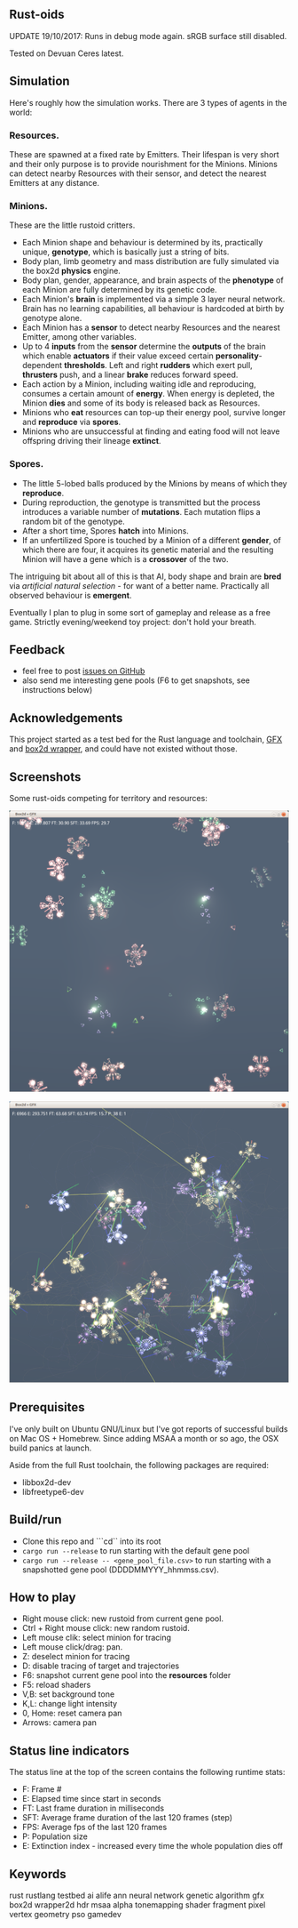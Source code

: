 
## Rust-oids

UPDATE 19/10/2017:
  Runs in debug mode again. sRGB surface still disabled.

  Tested on Devuan Ceres latest.

## Simulation

Here's roughly how the simulation works. There are 3 types of agents in the world:

### Resources. 
These are spawned at a fixed rate by Emitters. Their lifespan is very short and their only purpose is to provide nourishment for the Minions. Minions can detect nearby Resources with their sensor, and detect the nearest Emitters at any distance.

### Minions. 
These are the little rustoid critters.
- Each Minion shape and behaviour is determined by its, practically unique, **genotype**, which is basically just a string of bits.
- Body plan, limb geometry and mass distribution are fully simulated via the box2d **physics** engine.
- Body plan, gender, appearance, and brain aspects of the **phenotype** of each Minion are fully determined by its genetic code.
- Each Minion's **brain** is implemented via a simple 3 layer neural network. Brain has no learning capabilities, all behaviour is hardcoded at birth by genotype alone.
- Each Minion has a **sensor** to detect nearby Resources and the nearest Emitter, among other variables.
- Up to 4 **inputs** from the **sensor** determine the **outputs** of the brain which enable **actuators** if their value exceed certain **personality**-dependent **thresholds**. Left and right **rudders** which exert pull, **thrusters** push, and a linear **brake** reduces forward speed.
- Each action by a Minion, including waiting idle and reproducing, consumes a certain amount of **energy**. When energy is depleted, the Minion **dies** and some of its body is released back as Resources.
- Minions who **eat** resources can top-up their energy pool, survive longer and **reproduce** via **spores**.
- Minions who are unsuccessful at finding and eating food will not leave offspring driving their lineage **extinct**. 

### Spores.
- The little 5-lobed balls produced by the Minions by means of which they **reproduce**.
- During reproduction, the genotype is transmitted but the process introduces a variable number of **mutations**. Each mutation flips a random bit of the genotype.
- After a short time, Spores **hatch** into Minions.
- If an unfertilized Spore is touched by a Minion of a different **gender**, of which there are four, it acquires its genetic material and the resulting Minion will have a gene which is a **crossover** of the two.

The intriguing bit about all of this is that AI, body shape and brain are **bred** via *artificial natural selection* - for want of a better name. Practically all observed behaviour is **emergent**.

Eventually I plan to plug in some sort of gameplay and release as a free game. Strictly evening/weekend toy project: don't hold your breath.

## Feedback
- feel free to post [issues on GitHub](https://github.com/itadinanta/rust-oids/issues)
- also send me interesting gene pools (F6 to get snapshots, see instructions below)

## Acknowledgements

This project started as a test bed for the Rust language and toolchain, [GFX](https://github.com/gfx-rs/gfx) and [box2d wrapper](https://github.com/Bastacyclop/rust_box2d), and could have not existed without those.

## Screenshots

Some rust-oids competing for territory and resources:

![screenshot](img/screenshot_008.png)

![screenshot](img/screenshot_007.png)

## Prerequisites

I've only built on Ubuntu GNU/Linux but I've got reports of successful builds on Mac OS + Homebrew. Since adding MSAA a month or so ago, the OSX build panics at launch.

Aside from the full Rust toolchain, the following packages are required:

- libbox2d-dev
- libfreetype6-dev

## Build/run

- Clone this repo and ```cd`` into its root
- ```cargo run --release``` to run starting with the default gene pool
- ```cargo run --release -- <gene_pool_file.csv>``` to run starting with a snapshotted gene pool (DDDDMMYYY_hhmmss.csv).

## How to play

- Right mouse click: new rustoid from current gene pool.
- Ctrl + Right mouse click: new random rustoid.
- Left mouse clik: select minion for tracing
- Left mouse click/drag: pan.
- Z: deselect minion for tracing
- D: disable tracing of target and trajectories
- F6: snapshot current gene pool into the **resources** folder
- F5: reload shaders
- V,B: set background tone
- K,L: change light intensity
- 0, Home: reset camera pan
- Arrows: camera pan

## Status line indicators

The status line at the top of the screen contains the following runtime stats: 

- F: Frame #
- E: Elapsed time since start in seconds
- FT: Last frame duration in milliseconds
- SFT: Average frame duration of the last 120 frames (step)
- FPS: Average fps of the last 120 frames
- P: Population size
- E: Extinction index - increased every time the whole population dies off

## Keywords

rust rustlang testbed ai alife ann neural network genetic algorithm gfx box2d wrapper2d hdr msaa alpha tonemapping shader fragment pixel vertex geometry pso gamedev
